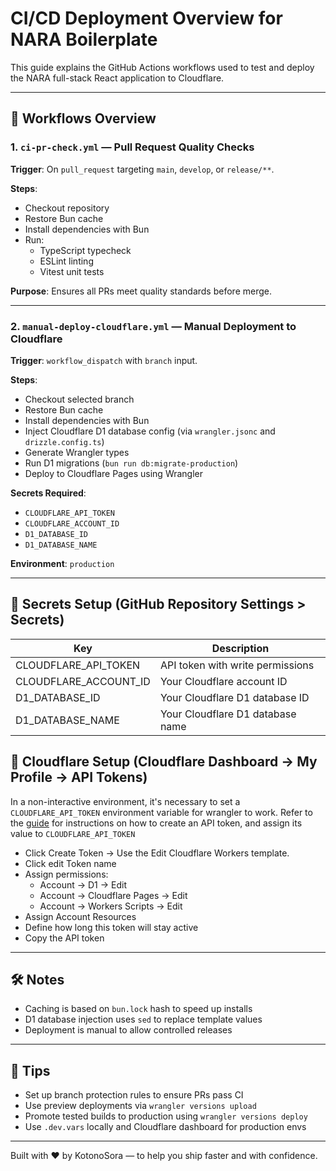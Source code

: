 # CI/CD Deployment Overview for NARA Boilerplate

This guide explains the GitHub Actions workflows used to test and deploy the NARA full-stack React application to Cloudflare.

---

## 📂 Workflows Overview

### 1. `ci-pr-check.yml` — Pull Request Quality Checks

**Trigger**: On `pull_request` targeting `main`, `develop`, or `release/**`.

**Steps**:

- Checkout repository
- Restore Bun cache
- Install dependencies with Bun
- Run:
  - TypeScript typecheck
  - ESLint linting
  - Vitest unit tests

**Purpose**: Ensures all PRs meet quality standards before merge.

---

### 2. `manual-deploy-cloudflare.yml` — Manual Deployment to Cloudflare

**Trigger**: `workflow_dispatch` with `branch` input.

**Steps**:

- Checkout selected branch
- Restore Bun cache
- Install dependencies with Bun
- Inject Cloudflare D1 database config (via `wrangler.jsonc` and `drizzle.config.ts`)
- Generate Wrangler types
- Run D1 migrations (`bun run db:migrate-production`)
- Deploy to Cloudflare Pages using Wrangler

**Secrets Required**:

- `CLOUDFLARE_API_TOKEN`
- `CLOUDFLARE_ACCOUNT_ID`
- `D1_DATABASE_ID`
- `D1_DATABASE_NAME`

**Environment**: `production`

---

## 🔐 Secrets Setup (GitHub Repository Settings > Secrets)

| Key                   | Description                      |
| --------------------- | -------------------------------- |
| CLOUDFLARE_API_TOKEN  | API token with write permissions |
| CLOUDFLARE_ACCOUNT_ID | Your Cloudflare account ID       |
| D1_DATABASE_ID        | Your Cloudflare D1 database ID   |
| D1_DATABASE_NAME      | Your Cloudflare D1 database name |

## 🔐 Cloudflare Setup (Cloudflare Dashboard → My Profile → API Tokens)

In a non-interactive environment, it's necessary to set a `CLOUDFLARE_API_TOKEN` environment variable for wrangler to work. Refer to the [guide](https://developers.cloudflare.com/fundamentals/api/get-started/create-token/) for instructions on how to create an API token, and assign its value to `CLOUDFLARE_API_TOKEN`

- Click Create Token → Use the Edit Cloudflare Workers template.
- Click edit Token name
- Assign permissions:
  - Account → D1 → Edit
  - Account → Cloudflare Pages → Edit
  - Account → Workers Scripts → Edit
- Assign Account Resources
- Define how long this token will stay active
- Copy the API token

---

## 🛠 Notes

- Caching is based on `bun.lock` hash to speed up installs
- D1 database injection uses `sed` to replace template values
- Deployment is manual to allow controlled releases

---

## 📌 Tips

- Set up branch protection rules to ensure PRs pass CI
- Use preview deployments via `wrangler versions upload`
- Promote tested builds to production using `wrangler versions deploy`
- Use `.dev.vars` locally and Cloudflare dashboard for production envs

---

Built with ❤️ by KotonoSora — to help you ship faster and with confidence.
